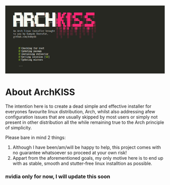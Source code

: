 ![Alt text](screen.png?raw=true "Title")

# About ArchKISS

The intention here is to create a dead simple and effective installer
for everyones favourite linux distribution, Arch, whilst also addressing 
afew configuration issues that are usually skipped by most users
or simply not present in other distribution all the while remaining 
true to the Arch principle of simplicity. 

<!-- This was inspired by the simplicity of the installation process of 
the raspberry pi project, [Pi-hole](https://pi-hole.net "Pi-hole project homepage").  -->

Please bare in mind 2 things: 
1. Although I have been/am/will be happy to help, this project comes with no guarantee whatsoever so proceed at your own risk! 
2. Appart from the aforementioned goals, my only motive here is to end up with as stable, smooth and stutter-free linux installtion as possible.

### nvidia only for now, I will update this soon
